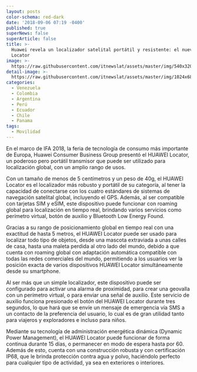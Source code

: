 ```yaml
---
layout: posts
color-schema: red-dark
date: '2018-09-06 07:19 -0400'
published: true
superNews: false
superArticle: false
title: >-
  Huawei revela un localizador satelital portátil y resistente: el nuevo HUAWEI
  Locator
image: >-
  https://raw.githubusercontent.com/itnewslat/assets/master/img/540x320/Huawei-pet-locator-p.jpg
detail-image: >-
  https://raw.githubusercontent.com/itnewslat/assets/master/img/1024x680/Huawei-pet-locator-g.jpg
categories:
  - Venezuela
  - Colombia
  - Argentina
  - Perú
  - Ecuador
  - Chile
  - Panama
tags:
  - Movilidad
---
```

En el marco de IFA 2018, la feria de tecnología de consumo más importante de Europa, Huawei Consumer Business Group presentó el HUAWEI Locator, un poderoso pero portátil transmisor que puede ser utilizado para localización global, con un amplio rango de usos.

Con un tamaño de menos de 5 centímetros y un peso de 40g, el HUAWEI Locator es el localizador más robusto y portátil de su categoría, al tener la capacidad de conectarse con los cuatro estándares de sistemas de navegación satelital global, incluyendo el GPS. Además, al ser compatible con tarjetas SIM y eSIM, este dispositivo puede funcionar con roaming global para localización en tiempo real, brindando varios servicios como perímetro virtual, botón de auxilio y Bluetooth Low Energy Found.

Gracias a su rango de posicionamiento global en tiempo real con una exactitud de hasta 5 metros, el HUAWEI Locator puede ser usado para localizar todo tipo de objetos, desde una mascota extraviada a unas calles de casa, hasta una maleta perdida al otro lado del mundo, debido a que cuenta con roaming global con adaptación automática compatible con todas las redes comerciales del mundo, permitiendo a los usuarios ver la posición exacta de varios dispositivos HUAWEI Locator simultáneamente desde su smartphone.

Al ser más que un simple localizador, este dispositivo puede ser configurado para activar una alarma de proximidad, para crear una geovalla con un perímetro virtual, o para enviar una señal de auxilio. Este servicio de auxilio funciona presionado el botón del HUAWEI Locator durante tres segundos, lo que hará que se envíe un mensaje de emergencia vía SMS a un contacto de la preferencia del usuario, lo cual es de gran utilidad tanto para viajeros y exploradores e incluso para niños.

Mediante su tecnología de administración energética dinámica (Dynamic Power Management), el HUAWEI Locator puede funcionar de forma continua durante 15 días, o permanecer en modo de espera hasta por 60. Además de esto, cuenta con una construcción robusta y con certificación IP68, que le brinda protección contra agua y polvo, haciéndolo perfecto para cualquier tipo de actividad, ya sea en exteriores o interiores.